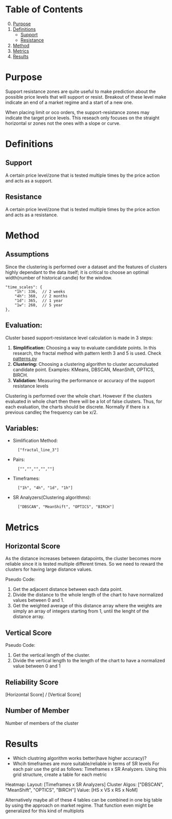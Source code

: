 # Table of Contents
0. [Purpose](#purpose)
1. [Definitions](#definitions)
    * [Support](#support)
    * [Resistance](#resistance)
3. [Method](#method)
4. [Metrics](#metrics)
6. [Results](#results)

# Purpose
Support resistance zones are quite useful to make prediction about the possible price levels that will support or resist. Breakout of these level make indicate an end of a market regime and a start of a new one.

When placing limit or oco orders, the support-resistance zones may indicate the target price levels. This reseach only focuses on the straight horizontal sr zones not the ones with a slope or curve.

# Definitions
## Support
A certain price level/zone that is tested multiple times by the price action and acts as a support.
## Resistance
A certain price level/zone that is tested multiple times by the price action and acts as a resistance.

# Method

## Assumptions
Since the clustering is performed over a dataset and the features of clusters highly dependant to the data itself; it is critical to choose an optimal width(number of historical candle) for the window.

    "time_scales": {
        "1h": 336,  // 2 weeks
        "4h": 360,  // 2 months
        "1d": 365,  // 1 year
        "1w": 260,  // 5 year
    },

## Evaluation:

Cluster based support-resistance level calculation is made in 3 steps:
1. **Simplification:** Choosing a way to evaluate candidate points. In this research, the fractal method with pattern lenth 3 and 5 is used. Check [patterns.py](../../src/Ikarus/analyzers/patterns.py)
1. **Clustering:** Choosing a clustering algorithm to cluster accumuluated candidate point. Examples: KMeans, DBSCAN, MeanShift, OPTICS, BIRCH.
1. **Validation:** Measuring the performance or accuracy of the support resistance levels

Clustering is performed over the whole chart. However if the clusters evaluated in whole chart then there will be a lot of false clusters. Thus, for each evaluation, the charts should be discrete. Normally if there is x previous candleç the frequency can be x/2.

## Variables:
- Simlification Method:

        ["fractal_line_3"]

- Pairs:

        ["","","","",""]
        
- Timeframes:

        ["1h", "4h", "1d", "1h"]

- SR Analyzers(Clustering algorithms):

        ["DBSCAN", "MeanShift", "OPTICS", "BIRCH"]


# Metrics
## Horizontal Score
As the distance increases between datapoints, the cluster becomes more reliable since it is tested multiple different times. So we need to reward the clusters for having large distance values.

Pseudo Code:
1. Get the adjacent distance between each data point.
1. Divide the distance to the whole length of the chart to have normalized values between 0 and 1.
1. Get the weighted average of this distance array where the weights are simply an array of integers starting from 1, until the lenght of the distance array.
## Vertical Score
Pseudo Code:
1. Get the vertical length of the cluster.
1. Divide the vertical length to the length of the chart to have a normalized value between 0 and 1
## Reliability Score
[Horizontal Score] / [Vertical Score]
## Number of Member
Number of members of the cluster

# Results
* Which clustring algorithm works better(have higher accuracy)?
* Whcih timeframes are more suitable/reliable in terms of SR levels
For each pair use the grid as follows: Timeframes x SR Analyzers. Using this grid structure, create a table for each metric

Heatmap:
Layout: [Timeframes x SR Analyzers]
Cluster Algos: ["DBSCAN", "MeanShift", "OPTICS", "BIRCH"]
Value: [HS x VS x RS x NoM]

Alternatively maybe all of these 4 tables can be combined in one big table by using the approach on market regime. That function even might be generalized for this kind of multiplots

